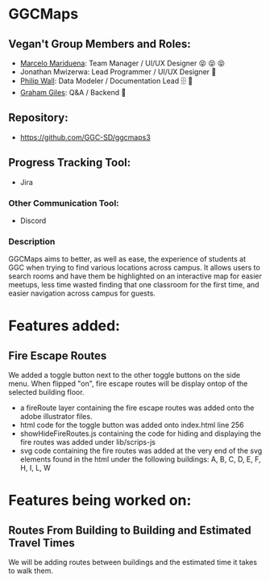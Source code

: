 # GGCMaps

## Vegan't Group Members and Roles:
* [Marcelo Mariduena](https://github.com/MarceloMariduena): Team Manager / UI/UX Designer  :stuck_out_tongue_closed_eyes: :stuck_out_tongue_closed_eyes: :stuck_out_tongue_closed_eyes:
* Jonathan Mwizerwa: Lead Programmer / UI/UX Designer :100:
* [Philip Wall](https://github.com/Nhorr): Data Modeler / Documentation Lead  :file_cabinet: :speech_balloon: 
* [Graham Giles](https://github.com/gra-am): Q&A / Backend :japanese_goblin:

## Repository:
* https://github.com/GGC-SD/ggcmaps3

## Progress Tracking Tool:
* Jira

### Other Communication Tool:
* Discord

### Description
GGCMaps aims to better, as well as ease, the experience of students at GGC when trying to find various locations across campus. It allows users to search rooms and have them be highlighted on an interactive map for easier meetups, less time wasted finding that one classroom for the first time, and easier navigation across campus for guests.


# Features added:

## Fire Escape Routes
We added a toggle button next to the other toggle buttons on the side menu. When flipped "on", fire escape routes will be display ontop of the selected building floor.
* a fireRoute layer containing the fire escape routes was added onto the adobe illustrator files. 
* html code for the toggle button was added onto index.html line 256
* showHideFireRoutes.js containing the code for hiding and displaying the fire routes was added under lib/scrips-js
* svg code containing the fire routes was added at the very end of the svg elements found in the html under the following buildings: A, B, C, D, E, F, H, I, L, W

# Features being worked on:

## Routes From Building to Building and Estimated Travel Times
We will be adding routes between buildings and the estimated time it takes to walk them.
